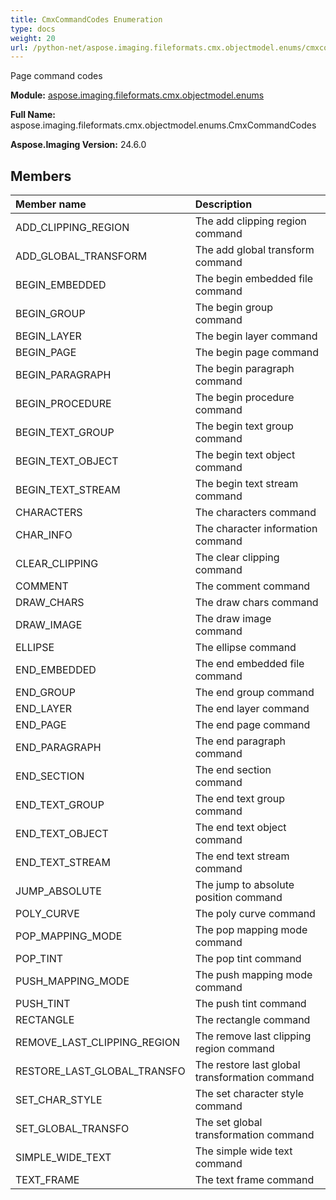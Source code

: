 ```yaml
---
title: CmxCommandCodes Enumeration
type: docs
weight: 20
url: /python-net/aspose.imaging.fileformats.cmx.objectmodel.enums/cmxcommandcodes/
---
```


Page command codes

**Module:** [aspose.imaging.fileformats.cmx.objectmodel.enums](/imaging/python-net/aspose.imaging.fileformats.cmx.objectmodel.enums/)

**Full Name:** aspose.imaging.fileformats.cmx.objectmodel.enums.CmxCommandCodes

**Aspose.Imaging Version:** 24.6.0

## **Members**
| **Member name** | **Description** |
| :- | :- |
| ADD_CLIPPING_REGION | The add clipping region command |
| ADD_GLOBAL_TRANSFORM | The add global transform command |
| BEGIN_EMBEDDED | The begin embedded file command |
| BEGIN_GROUP | The begin group command |
| BEGIN_LAYER | The begin layer command |
| BEGIN_PAGE | The begin page command |
| BEGIN_PARAGRAPH | The begin paragraph command |
| BEGIN_PROCEDURE | The begin procedure command |
| BEGIN_TEXT_GROUP | The begin text group command |
| BEGIN_TEXT_OBJECT | The begin text object command |
| BEGIN_TEXT_STREAM | The begin text stream command |
| CHARACTERS | The characters command |
| CHAR_INFO | The character information command |
| CLEAR_CLIPPING | The clear clipping command |
| COMMENT | The comment command |
| DRAW_CHARS | The draw chars command |
| DRAW_IMAGE | The draw image command |
| ELLIPSE | The ellipse command |
| END_EMBEDDED | The end embedded file command |
| END_GROUP | The end group command |
| END_LAYER | The end layer command |
| END_PAGE | The end page command |
| END_PARAGRAPH | The end paragraph command |
| END_SECTION | The end section command |
| END_TEXT_GROUP | The end text group command |
| END_TEXT_OBJECT | The end text object command |
| END_TEXT_STREAM | The end text stream command |
| JUMP_ABSOLUTE | The jump to absolute position command |
| POLY_CURVE | The poly curve command |
| POP_MAPPING_MODE | The pop mapping mode command |
| POP_TINT | The pop tint command |
| PUSH_MAPPING_MODE | The push mapping mode command |
| PUSH_TINT | The push tint command |
| RECTANGLE | The rectangle command |
| REMOVE_LAST_CLIPPING_REGION | The remove last clipping region command |
| RESTORE_LAST_GLOBAL_TRANSFO | The restore last global transformation command |
| SET_CHAR_STYLE | The set character style command |
| SET_GLOBAL_TRANSFO | The set global transformation command |
| SIMPLE_WIDE_TEXT | The simple wide text command |
| TEXT_FRAME | The text frame command |
